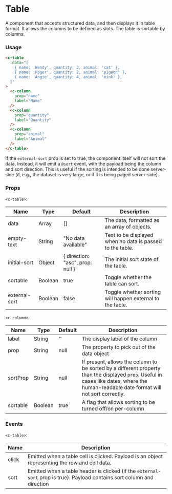 # Table

A component that accepts structured data, and then displays it in table format. It allows the columns to be defined as slots. The table is sortable by columns.

### Usage

<component-container>
  <table-demo
    :data="[
      { name: 'Wendy', quantity: 3, animal: 'cat' },
      { name: 'Roger', quantity: 2, animal: 'pigeon' },
      { name: 'Angie', quantity: 4, animal: 'mink' },
    ]"
    :columns="[
      { prop: 'name', label: 'Name' },
      { prop: 'quantity', label: 'Quantity' },
      { prop: 'animal', label: 'Animal' },
    ]"
  />
</component-container>

``` html
<c-table
  :data="[
    { name: 'Wendy', quantity: 3, animal: 'cat' },
    { name: 'Roger', quantity: 2, animal: 'pigeon' },
    { name: 'Angie', quantity: 4, animal: 'mink' },
  ]"
>
  <c-column
    prop="name"
    label="Name"
  />
  <c-column
    prop="quantity"
    label="Quantity"
  />
  <c-column
    prop="animal"
    label="Animal"
  />
</c-table>
```

If the `external-sort` prop is set to true, the component itself will not sort the data. Instead, it will emit a `@sort` event, with the payload being the column and sort direction. This is useful if the sorting is intended to be done server-side (if, e.g., the dataset is very large, or if it is being paged server-side).

### Props

`<c-table>`:

| Name          | Type    | Default             | Description                 |
| ------------- | --------| ------------------- | --------------------------------- |
| data          | Array   | [] | The data, formatted as an array of objects. |
| empty-text    | String  | "No data available" | Text to be displayed when no data is passed to the table. |
| initial-sort  | Object  | { direction: "asc", prop: null } | The initial sort state of the table. |
| sortable      | Boolean | true | Toggle whether the table can sort. |
| external-sort | Boolean | false | Toggle whether sorting will happen external to the table. |

`<c-column>`:

| Name          | Type    | Default             | Description                 |
| ------------- | --------| ------------------- | --------------------------------- |
| label         | String  | '' | The display label of the column |
| prop          | String  | null | The property to pick out of the data object |
| sortProp      | String  | null | If present, allows the column to be sorted by a different property than the displayed `prop`. Useful in cases like dates, where the human-readable date format will not sort correctly. |
| sortable | Boolean | true | A flag that allows sorting to be turned off/on per-column |

### Events

`<c-table>`:

| Name       | Description                    |
| ---------- | ------------------------------ |
| click  | Emitted when a table cell is clicked. Payload is an object representing the row and cell data. |
| sort | Emitted when a table header is clicked (if the `external-sort` prop is true). Payload contains sort column and direction |
